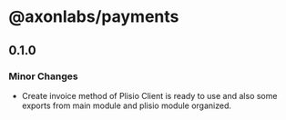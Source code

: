 # @axonlabs/payments

## 0.1.0

### Minor Changes

- Create invoice method of Plisio Client is ready to use and also some exports from main module and plisio module organized.
